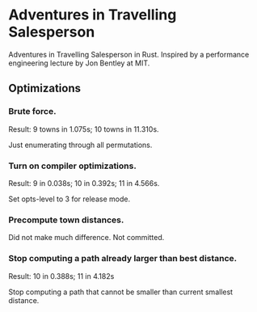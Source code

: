 # Adventures in Travelling Salesperson
Adventures in Travelling Salesperson in Rust. Inspired by a performance 
engineering lecture by Jon Bentley at MIT.

## Optimizations

### Brute force.
Result: 9 towns in 1.075s; 10 towns in 11.310s.

Just enumerating through all permutations.

### Turn on compiler optimizations.
Result: 9 in 0.038s; 10 in 0.392s; 11 in 4.566s.

Set opts-level to 3 for release mode.

### Precompute town distances.
Did not make much difference. Not committed.

### Stop computing a path already larger than best distance.
Result: 10 in 0.388s; 11 in 4.182s

Stop computing a path that cannot be smaller than current smallest distance.
